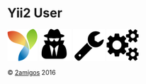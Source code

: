 Yii2 User
=========

![](docs/media/yii-logo.svg "")
![](docs/media/user-secret.svg "")
![](docs/media/wrench.svg "")
![](docs/media/cogs.svg "")

© [2amigos](http://www.2amigos.us/) 2016
